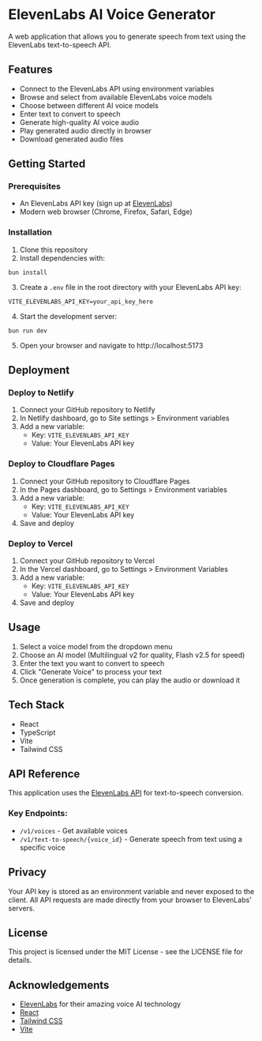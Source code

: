 # ElevenLabs AI Voice Generator

A web application that allows you to generate speech from text using the ElevenLabs text-to-speech API.

## Features

- Connect to the ElevenLabs API using environment variables
- Browse and select from available ElevenLabs voice models
- Choose between different AI voice models
- Enter text to convert to speech
- Generate high-quality AI voice audio
- Play generated audio directly in browser
- Download generated audio files

## Getting Started

### Prerequisites

- An ElevenLabs API key (sign up at [ElevenLabs](https://elevenlabs.io))
- Modern web browser (Chrome, Firefox, Safari, Edge)

### Installation

1. Clone this repository
2. Install dependencies with:
```
bun install
```
3. Create a `.env` file in the root directory with your ElevenLabs API key:
```
VITE_ELEVENLABS_API_KEY=your_api_key_here
```
4. Start the development server:
```
bun run dev
```
5. Open your browser and navigate to http://localhost:5173

## Deployment

### Deploy to Netlify

1. Connect your GitHub repository to Netlify
2. In Netlify dashboard, go to Site settings > Environment variables
3. Add a new variable:
   - Key: `VITE_ELEVENLABS_API_KEY`
   - Value: Your ElevenLabs API key

### Deploy to Cloudflare Pages

1. Connect your GitHub repository to Cloudflare Pages
2. In the Pages dashboard, go to Settings > Environment variables
3. Add a new variable:
   - Key: `VITE_ELEVENLABS_API_KEY`
   - Value: Your ElevenLabs API key
4. Save and deploy

### Deploy to Vercel

1. Connect your GitHub repository to Vercel
2. In the Vercel dashboard, go to Settings > Environment Variables
3. Add a new variable:
   - Key: `VITE_ELEVENLABS_API_KEY`
   - Value: Your ElevenLabs API key
4. Save and deploy

## Usage

1. Select a voice model from the dropdown menu
2. Choose an AI model (Multilingual v2 for quality, Flash v2.5 for speed)
3. Enter the text you want to convert to speech
4. Click "Generate Voice" to process your text
5. Once generation is complete, you can play the audio or download it

## Tech Stack

- React
- TypeScript
- Vite
- Tailwind CSS

## API Reference

This application uses the [ElevenLabs API](https://api.elevenlabs.io/docs) for text-to-speech conversion.

### Key Endpoints:

- `/v1/voices` - Get available voices
- `/v1/text-to-speech/{voice_id}` - Generate speech from text using a specific voice

## Privacy

Your API key is stored as an environment variable and never exposed to the client. All API requests are made directly from your browser to ElevenLabs' servers.

## License

This project is licensed under the MIT License - see the LICENSE file for details.

## Acknowledgements

- [ElevenLabs](https://elevenlabs.io) for their amazing voice AI technology
- [React](https://reactjs.org/)
- [Tailwind CSS](https://tailwindcss.com/)
- [Vite](https://vitejs.dev/)

